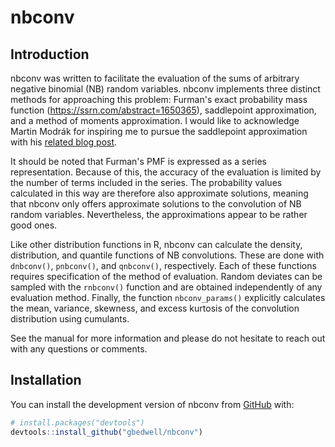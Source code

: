 
# nbconv

<!-- badges: start -->
<!-- badges: end -->

## Introduction

nbconv was written to facilitate the evaluation of the sums of arbitrary negative binomial (NB) random variables. nbconv implements three distinct methods for approaching this problem: Furman's exact probability mass function (https://ssrn.com/abstract=1650365), saddlepoint approximation, and a method of moments approximation. I would like to acknowledge Martin Modrák for inspiring me to pursue the saddlepoint approximation with his [related blog post](https://www.martinmodrak.cz/2019/06/20/approximate-densities-for-sums-of-variables-negative-binomials-and-saddlepoint/).

It should be noted that Furman's PMF is expressed as a series representation. Because of this, the accuracy of the evaluation is limited by the number of terms included in the series. The probability values calculated in this way are therefore also approximate solutions, meaning that nbconv only offers approximate solutions to the convolution of NB random variables. Nevertheless, the approximations appear to be rather good ones.

Like other distribution functions in R, nbconv can calculate the density, distribution, and quantile functions of NB convolutions. These are done with <code>dnbconv()</code>, <code>pnbconv()</code>, and <code>qnbconv()</code>, respectively. Each of these functions requires specification of the method of evaluation. Random deviates can be sampled with the <code>rnbconv()</code> function and are obtained independently of any evaluation method. Finally, the function <code>nbconv_params()</code> explicitly calculates the mean, variance, skewness, and excess kurtosis of the convolution distribution using cumulants.

See the manual for more information and please do not hesitate to reach out with any questions or comments.

## Installation

You can install the development version of nbconv from [GitHub](https://github.com/gbedwell/nbconv) with:

``` r
# install.packages("devtools")
devtools::install_github("gbedwell/nbconv")
```

